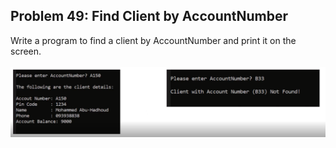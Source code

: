 ## Problem 49: Find Client by AccountNumber

Write a program to find a client by AccountNumber and print it on the screen.
<br><br>
<img src = "problem49.png" alt ="Output Example of problem 49"/>

